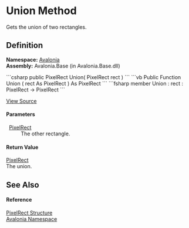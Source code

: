 # Union Method


Gets the union of two rectangles.



## Definition
**Namespace:** <a href="N_Avalonia">Avalonia</a>  
**Assembly:** Avalonia.Base (in Avalonia.Base.dll)

<Tabs groupId="api-code-preview">
<TabItem value="csharp" label="C#">
```csharp
public PixelRect Union(
	PixelRect rect
)
```
</TabItem>
<TabItem value="vb" label="VB">
```vb
Public Function Union ( 
	rect As PixelRect
) As PixelRect
```
</TabItem>
<TabItem value="fsharp" label="F#">
```fsharp
member Union : 
        rect : PixelRect -> PixelRect 
```
</TabItem>
</Tabs>



<a href="https://github.com/AvaloniaUI/Avalonia/tree/master/src/Avalonia.Base/PixelRect.cs#L283" title="View the source code">View Source</a>



#### Parameters
<dl><dt>  <a href="T_Avalonia_PixelRect">PixelRect</a></dt><dd>The other rectangle.</dd></dl>

#### Return Value
<a href="T_Avalonia_PixelRect">PixelRect</a>  
The union.

## See Also


#### Reference
<a href="T_Avalonia_PixelRect">PixelRect Structure</a>  
<a href="N_Avalonia">Avalonia Namespace</a>  

